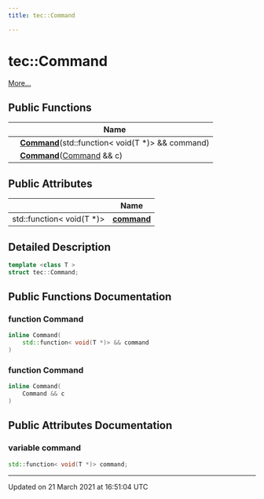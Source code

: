 ```yaml
---
title: tec::Command

---
```


# tec::Command



 [More...](#detailed-description)

## Public Functions

|                | Name           |
| -------------- | -------------- |
| | **[Command](/engine/Classes/structtec_1_1_command/#function-command)**(std::function< void(T *)> && command) |
| | **[Command](/engine/Classes/structtec_1_1_command/#function-command)**([Command](/engine/Classes/structtec_1_1_command/) && c) |

## Public Attributes

|                | Name           |
| -------------- | -------------- |
| std::function< void(T *)> | **[command](/engine/Classes/structtec_1_1_command/#variable-command)**  |

## Detailed Description

```cpp
template <class T >
struct tec::Command;
```

## Public Functions Documentation

### function Command

```cpp
inline Command(
    std::function< void(T *)> && command
)
```


### function Command

```cpp
inline Command(
    Command && c
)
```


## Public Attributes Documentation

### variable command

```cpp
std::function< void(T *)> command;
```


-------------------------------

Updated on 21 March 2021 at 16:51:04 UTC